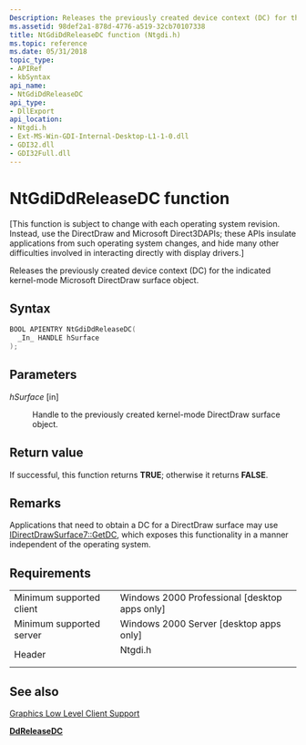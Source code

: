 ```yaml
---
Description: Releases the previously created device context (DC) for the indicated kernel-mode Microsoft DirectDraw surface object.
ms.assetid: 98def2a1-878d-4776-a519-32cb70107338
title: NtGdiDdReleaseDC function (Ntgdi.h)
ms.topic: reference
ms.date: 05/31/2018
topic_type: 
- APIRef
- kbSyntax
api_name: 
- NtGdiDdReleaseDC
api_type: 
- DllExport
api_location: 
- Ntgdi.h
- Ext-MS-Win-GDI-Internal-Desktop-L1-1-0.dll
- GDI32.dll
- GDI32Full.dll
---
```


# NtGdiDdReleaseDC function

\[This function is subject to change with each operating system revision. Instead, use the DirectDraw and Microsoft Direct3DAPIs; these APIs insulate applications from such operating system changes, and hide many other difficulties involved in interacting directly with display drivers.\]

Releases the previously created device context (DC) for the indicated kernel-mode Microsoft DirectDraw surface object.

## Syntax


```C++
BOOL APIENTRY NtGdiDdReleaseDC(
  _In_ HANDLE hSurface
);
```



## Parameters

<dl> <dt>

*hSurface* \[in\]
</dt> <dd>

Handle to the previously created kernel-mode DirectDraw surface object.

</dd> </dl>

## Return value

If successful, this function returns **TRUE**; otherwise it returns **FALSE**.

## Remarks

Applications that need to obtain a DC for a DirectDraw surface may use [IDirectDrawSurface7::GetDC](https://msdn.microsoft.com/library/Gg426195(v=VS.85).aspx), which exposes this functionality in a manner independent of the operating system.

## Requirements



|                                     |                                                                                    |
|-------------------------------------|------------------------------------------------------------------------------------|
| Minimum supported client<br/> | Windows 2000 Professional \[desktop apps only\]<br/>                         |
| Minimum supported server<br/> | Windows 2000 Server \[desktop apps only\]<br/>                               |
| Header<br/>                   | <dl> <dt>Ntgdi.h</dt> </dl> |



## See also

<dl> <dt>

[Graphics Low Level Client Support](-dxgkernel-low-level-client-support.md)
</dt> <dt>

[**DdReleaseDC**](/windows/desktop/api/Ddrawgdi/nf-ddrawgdi-ddreleasedc)
</dt> </dl>

 

 




